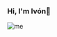 ### Hi, I'm Ivón👋
![me](https://github.com/ivon4/ivon4/assets/127293745/e38b3506-420a-4168-bcf2-2a94101247cf)
<!--
**ivon4/ivon4** is a ✨ _special_ ✨ repository because its `README.md` (this file) appears on your GitHub profile.

Here are some ideas to get you started:

- 🔭 I’m currently working on ...
- 🌱 I’m currently learning ...
- 👯 I’m looking to collaborate on ...
- 🤔 I’m looking for help with ...
- 💬 Ask me about ...
- 📫 How to reach me: ...
- 😄 Pronouns: ...
- ⚡ Fun fact: ...
-->
